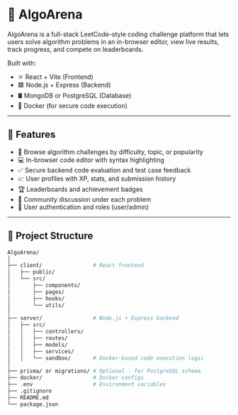 # 🧠 AlgoArena

AlgoArena is a full-stack LeetCode-style coding challenge platform that lets users solve algorithm problems in an in-browser editor, view live results, track progress, and compete on leaderboards.

Built with:

- ⚛️ React + Vite (Frontend)
- 🟩 Node.js + Express (Backend)
- 🛢️ MongoDB or PostgreSQL (Database)
- 🐳 Docker (for secure code execution)

---

## 🚀 Features

- 🧩 Browse algorithm challenges by difficulty, topic, or popularity
- 💻 In-browser code editor with syntax highlighting
- ✅ Secure backend code evaluation and test case feedback
- 📈 User profiles with XP, stats, and submission history
- 🏆 Leaderboards and achievement badges
- 💬 Community discussion under each problem
- 🔐 User authentication and roles (user/admin)

---

## 📁 Project Structure

```bash
AlgoArena/
│
├── client/                # React frontend
│   ├── public/
│   └── src/
│       ├── components/
│       ├── pages/
│       ├── hooks/
│       └── utils/
│
├── server/                # Node.js + Express backend
│   ├── src/
│   │   ├── controllers/
│   │   ├── routes/
│   │   ├── models/
│   │   ├── services/
│   │   └── sandbox/       # Docker-based code execution logic
│
├── prisma/ or migrations/ # Optional - for PostgreSQL schema
├── docker/                # Docker configs
├── .env                   # Environment variables
├── .gitignore
├── README.md
└── package.json
```
